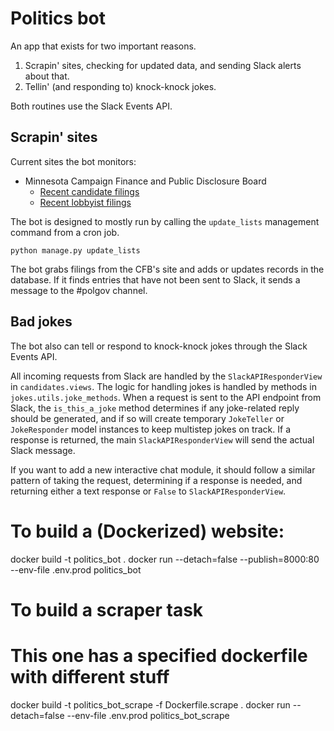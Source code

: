 # Politics bot

An app that exists for two important reasons.

1. Scrapin' sites, checking for updated data, and sending Slack alerts about that.
2. Tellin' (and responding to) knock-knock jokes.

Both routines use the Slack Events API.

## Scrapin' sites
Current sites the bot monitors:
 - Minnesota Campaign Finance and Public Disclosure Board
    - [Recent candidate filings]("https://cfb.mn.gov/reports/current-lists/#/recent-candidate-registrations/all/")
    - [Recent lobbyist filings]("https://cfb.mn.gov/reports/current-lists/#/recent-lobbyist-registrations/all/")

The bot is designed to mostly run by calling the `update_lists` management command from a cron job.

```
python manage.py update_lists
```

The bot grabs filings from the CFB's site and adds or updates records in the database. If it finds entries that have not been sent to Slack, it sends a message to the #polgov channel.

## Bad jokes
The bot also can tell or respond to knock-knock jokes through the Slack Events API.

All incoming requests from Slack are handled by the `SlackAPIResponderView` in `candidates.views`. The logic for handling jokes is handled by methods in `jokes.utils.joke_methods`. When a request is sent to the API endpoint from Slack, the `is_this_a_joke` method determines if any joke-related reply should be generated, and if so will create temporary `JokeTeller` or `JokeResponder` model instances to keep multistep jokes on track. If a response is returned, the main `SlackAPIResponderView` will send the actual Slack message.

If you want to add a new interactive chat module, it should follow a similar pattern of taking the request, determining if a response is needed, and returning either a text response or `False` to `SlackAPIResponderView`.

# To build a (Dockerized) website:
docker build -t politics_bot .
docker run --detach=false --publish=8000:80 --env-file .env.prod politics_bot

# To build a scraper task
# This one has a specified dockerfile with different stuff
docker build -t politics_bot_scrape -f Dockerfile.scrape .
docker run --detach=false --env-file .env.prod politics_bot_scrape
